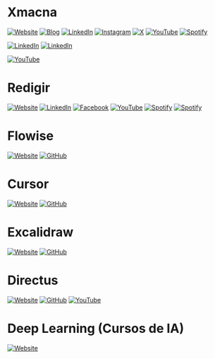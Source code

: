 # Xmacna

[![Website](https://img.shields.io/badge/Website-xmacna.ai-blue?style=flat-square&logo=safari)](https://xmacna.ai/)
[![Blog](https://img.shields.io/badge/Blog-XMACNA-blue?style=flat-square&logo=safari)](https://xmacna.ai/posts)
[![LinkedIn](https://img.shields.io/badge/LinkedIn-XMACNA-blue?style=flat-square&logo=linkedin)](https://www.linkedin.com/company/xmacna/)
[![Instagram](https://img.shields.io/badge/Instagram-xmacna-E4405F?style=flat-square&logo=instagram&logoColor=white)](https://www.instagram.com/xmacna)
[![X](https://img.shields.io/badge/X-xmacna-000000?style=flat-square&logo=x&logoColor=white)](https://x.com/xmacna)
[![YouTube](https://img.shields.io/badge/YouTube-XMACNA-red?style=flat-square&logo=youtube)](https://www.youtube.com/@XMACNA)
[![Spotify](https://img.shields.io/badge/Spotify-Podcast%20XMACNA-green?style=flat-square&logo=spotify)](https://open.spotify.com/show/2XRgbWX1lcjSQw23wpMMeM)

[![LinkedIn](https://img.shields.io/badge/LinkedIn-Rafael%20Reis-blue?style=flat-square&logo=linkedin)](https://www.linkedin.com/in/raffareis/)
[![LinkedIn](https://img.shields.io/badge/LinkedIn-Lucca%20Carvalho-blue?style=flat-square&logo=linkedin)](https://www.linkedin.com/in/lucca-noronha-carvalho/)

[![YouTube](https://img.shields.io/badge/YouTube-Palestra%20IA%20-red?style=flat-square&logo=youtube)](https://www.youtube.com/watch?v=NepJ20gMSYQ)

# Redigir

[![Website](https://img.shields.io/badge/Website-plataformaredigir.com.br-blue?style=flat-square&logo=safari)](https://www.plataformaredigir.com.br/)
[![LinkedIn](https://img.shields.io/badge/LinkedIn-plataformaredigir-blue?style=flat-square&logo=linkedin)](https://www.linkedin.com/company/plataformaredigir)
[![Facebook](https://img.shields.io/badge/Facebook-PlataformaRedigir-1877F2?style=flat-square&logo=facebook&logoColor=white)](https://www.facebook.com/PlataformaRedigir)
[![YouTube](https://img.shields.io/badge/YouTube-Redigir-red?style=flat-square&logo=youtube)](https://www.youtube.com/channel/UCuVztILCnsLbwFtaM0CYcag)
[![Spotify](https://img.shields.io/badge/Spotify-Aula%20Magna-green?style=flat-square&logo=spotify)](https://open.spotify.com/show/23N1xaQ6hviYOIwexcsMGG)
[![Spotify](https://img.shields.io/badge/Spotify-Redigir%20para%20Corretores-green?style=flat-square&logo=spotify)](https://open.spotify.com/show/2e9j0X5w57ZWZrGCsOyYPr)

# Flowise

[![Website](https://img.shields.io/badge/Website-flowiseai.com-blue?style=flat-square&logo=safari)](https://flowiseai.com/)
[![GitHub](https://img.shields.io/badge/GitHub-FlowiseAI%2FFlowise-181717?style=flat-square&logo=github)](https://github.com/FlowiseAI/Flowise)

# Cursor

[![Website](https://img.shields.io/badge/Website-cursor.com-blue?style=flat-square&logo=safari)](https://www.cursor.com/)
[![GitHub](https://img.shields.io/badge/GitHub-getcursor%2Fcursor-181717?style=flat-square&logo=github)](https://github.com/getcursor/cursor)

# Excalidraw

[![Website](https://img.shields.io/badge/Website-excalidraw.com-blue?style=flat-square&logo=safari)](https://excalidraw.com/)
[![GitHub](https://img.shields.io/badge/GitHub-excalidraw%2Fexcalidraw-181717?style=flat-square&logo=github)](https://github.com/excalidraw/excalidraw)

# Directus

[![Website](https://img.shields.io/badge/Website-directus.io-blue?style=flat-square&logo=safari)](https://directus.io/)
[![GitHub](https://img.shields.io/badge/GitHub-directus%2Fdirectus-181717?style=flat-square&logo=github)](https://github.com/directus/directus)
[![YouTube](https://img.shields.io/badge/YouTube-DirectusVideos-red?style=flat-square&logo=youtube)](https://www.youtube.com/@DirectusVideos)

# Deep Learning (Cursos de IA)

[![Website](https://img.shields.io/badge/Website-deeplearning.ai-blue?style=flat-square&logo=safari)](https://learn.deeplearning.ai/)
